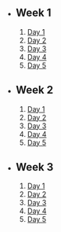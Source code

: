 - ## Week 1
   1. [Day 1](https://www.facebook.com/iCodeguru/videos/236347742469072)
   2. [Day 2](https://www.facebook.com/iCodeguru/videos/1157927708933361)
   3. [Day 3]()
   4. [Day 4]()
   5. [Day 5](https://www.facebook.com/iCodeguru/videos/264153826197124)

- ## Week 2

   1. [Day 1]()
   2. [Day 2]()
   3. [Day 3]()
   4. [Day 4]()
   5. [Day 5]()

- ## Week 3

   1. [Day 1]()
   2. [Day 2]()
   3. [Day 3]()
   4. [Day 4](https://www.facebook.com/iCodeguru/videos/218357724429701)
   5. [Day 5](https://www.facebook.com/iCodeguru/videos/236521432500621)